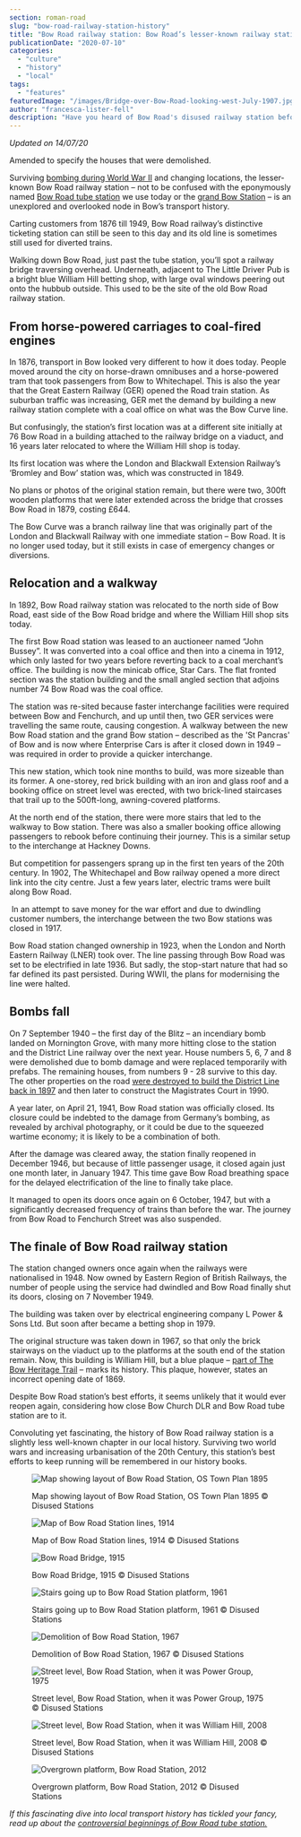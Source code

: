 ```yaml
---
section: roman-road
slug: "bow-road-railway-station-history"
title: "Bow Road railway station: Bow Road’s lesser-known railway station ran until 1949"
publicationDate: "2020-07-10"
categories: 
  - "culture"
  - "history"
  - "local"
tags: 
  - "features"
featuredImage: "/images/Bridge-over-Bow-Road-looking-west-July-1907.jpg"
author: "francesca-lister-fell"
description: "Have you heard of Bow Road's disused railway station before? Serving passengers from 1876 till 1949, we dive into the lesser-known history of this fascinating little station, which is now occupied by William Hill on Bow Road."
---
```


_Updated on 14/07/20_

Amended to specify the houses that were demolished.

Surviving [bombing during World War II](https://romanroadlondon.com/mile-end-park-history/) and changing locations, the lesser-known Bow Road railway station – not to be confused with the eponymously named [Bow Road tube station](https://romanroadlondon.com/bow-road-tube-station-history/) we use today or the [grand Bow Station](https://romanroadlondon.com/bow-station-history/) – is an unexplored and overlooked node in Bow’s transport history. 

Carting customers from 1876 till 1949, Bow Road railway’s distinctive ticketing station can still be seen to this day and its old line is sometimes still used for diverted trains.

Walking down Bow Road, just past the tube station, you’ll spot a railway bridge traversing overhead. Underneath, adjacent to The Little Driver Pub is a bright blue William Hill betting shop, with large oval windows peering out onto the hubbub outside. This used to be the site of the old Bow Road railway station.

## **From horse-powered carriages to coal-fired engines** 

In 1876, transport in Bow looked very different to how it does today. People moved around the city on horse-drawn omnibuses and a horse-powered tram that took passengers from Bow to Whitechapel. This is also the year that the Great Eastern Railway (GER) opened the Road train station. As suburban traffic was increasing, GER met the demand by building a new railway station complete with a coal office on what was the Bow Curve line.

But confusingly, the station’s first location was at a different site initially at 76 Bow Road in a building attached to the railway bridge on a viaduct, and 16 years later relocated to where the William Hill shop is today.

Its first location was where the London and Blackwall Extension Railway’s ‘Bromley and Bow’ station was, which was constructed in 1849.

No plans or photos of the original station remain, but there were two, 300ft wooden platforms that were later extended across the bridge that crosses Bow Road in 1879, costing £644.

The Bow Curve was a branch railway line that was originally part of the London and Blackwall Railway with one immediate station – Bow Road. It is no longer used today, but it still exists in case of emergency changes or diversions. 

## **Relocation and a walkway** 

In 1892, Bow Road railway station was relocated to the north side of Bow Road, east side of the Bow Road bridge and where the William Hill shop sits today.

The first Bow Road station was leased to an auctioneer named “John Bussey”. It was converted into a coal office and then into a cinema in 1912, which only lasted for two years before reverting back to a coal merchant’s office. The building is now the minicab office, Star Cars. The flat fronted section was the station building and the small angled section that adjoins number 74 Bow Road was the coal office. 

The station was re-sited because faster interchange facilities were required between Bow and Fenchurch, and up until then, two GER services were travelling the same route, causing congestion. A walkway between the new Bow Road station and the grand Bow station – described as the 'St Pancras' of Bow and is now where Enterprise Cars is after it closed down in 1949 –  was required in order to provide a quicker interchange.

This new station, which took nine months to build, was more sizeable than its former. A one-storey, red brick building with an iron and glass roof and a booking office on street level was erected, with two brick-lined staircases that trail up to the 500ft-long, awning-covered platforms.

At the north end of the station, there were more stairs that led to the walkway to Bow station. There was also a smaller booking office allowing passengers to rebook before continuing their journey. This is a similar setup to the interchange at Hackney Downs.

But competition for passengers sprang up in the first ten years of the 20th century. In 1902, The Whitechapel and Bow railway opened a more direct link into the city centre. Just a few years later, electric trams were built along Bow Road.

 In an attempt to save money for the war effort and due to dwindling customer numbers, the interchange between the two Bow stations was closed in 1917.

Bow Road station changed ownership in 1923, when the London and North Eastern Railway (LNER) took over. The line passing through Bow Road was set to be electrified in late 1936. But sadly, the stop-start nature that had so far defined its past persisted. During WWII, the plans for modernising the line were halted. 

## **Bombs fall** 

On 7 September 1940 – the first day of the Blitz – an incendiary bomb landed on Mornington Grove, with many more hitting close to the station and the District Line railway over the next year. House numbers 5, 6, 7 and 8 were demolished due to bomb damage and were replaced temporarily with prefabs. The remaining houses, from numbers 9 - 28 survive to this day. The other properties on the road [were destroyed to build the District Line back in 1897](https://romanroadlondon.com/bow-road-tube-station-history/) and then later to construct the Magistrates Court in 1990.

A year later, on April 21, 1941, Bow Road station was officially closed. Its closure could be indebted to the damage from Germany’s bombing, as revealed by archival photography, or it could be due to the squeezed wartime economy; it is likely to be a combination of both. 

After the damage was cleared away, the station finally reopened in December 1946, but because of little passenger usage, it closed again just one month later, in January 1947. This time gave Bow Road breathing space for the delayed electrification of the line to finally take place. 

It managed to open its doors once again on 6 October, 1947, but with a significantly decreased frequency of trains than before the war. The journey from Bow Road to Fenchurch Street was also suspended. 

## **The finale of Bow Road railway station** 

The station changed owners once again when the railways were nationalised in 1948. Now owned by Eastern Region of British Railways, the number of people using the service had dwindled and Bow Road finally shut its doors, closing on 7 November 1949. 

The building was taken over by electrical engineering company L Power & Sons Ltd. But soon after became a betting shop in 1979. 

The original structure was taken down in 1967, so that only the brick stairways on the viaduct up to the platforms at the south end of the station remain. Now, this building is William Hill, but a blue plaque – [part of The Bow Heritage Trail](https://romanroadlondon.com/on-the-trail-of-the-bow-heritage-trail/) – marks its history. This plaque, however, states an incorrect opening date of 1869. 

Despite Bow Road station’s best efforts, it seems unlikely that it would ever reopen again, considering how close Bow Church DLR and Bow Road tube station are to it. 

Convoluting yet fascinating, the history of Bow Road railway station is a slightly less well-known chapter in our local history. Surviving two world wars and increasing urbanisation of the 20th Century, this station’s best efforts to keep running will be remembered in our history books.

<figure>

![Map showing layout of Bow Road Station, OS Town Plan 1895](/images/Layout-Bow-Road-Station-OS-Town-Plan-from-1895.jpg)

<figcaption>

Map showing layout of Bow Road Station, OS Town Plan 1895 ©️ Disused Stations

</figcaption>

</figure>

<figure>

![Map of Bow Road Station lines, 1914](/images/Bow-Road-Station-map-1914-Railway-Clearing-House-1024x683.jpg)

<figcaption>

Map of Bow Road Station lines, 1914 ©️ Disused Stations

</figcaption>

</figure>

<figure>

![Bow Road Bridge, 1915](/images/Bridge-over-Bow-Road-in-1915-war-poster-variation-of-Your-Country-Needs-You-1024x683.jpg)

<figcaption>

Bow Road Bridge, 1915 ©️ Disused Stations

</figcaption>

</figure>

<figure>

![Stairs going up to Bow Road Station platform, 1961](/images/Bow-Road-station-from-west-Bow-Bridge-May-1961.jpg)

<figcaption>

Stairs going up to Bow Road Station platform, 1961 ©️ Disused Stations

</figcaption>

</figure>

<figure>

![Demolition of Bow Road Station, 1967](/images/Demolition-of-the-buildings-at-Bow-Road-station-on-28-October-1967-1024x601.jpg)

<figcaption>

Demolition of Bow Road Station, 1967 ©️ Disused Stations

</figcaption>

</figure>

<figure>

![Street level, Bow Road Station, when it was Power Group, 1975](/images/Bow-Road-station-street-level-October-1975-Power-Group-formerly-L-Powerand-Sons-Ltd-1024x683.jpg)

<figcaption>

Street level, Bow Road Station, when it was Power Group, 1975 ©️ Disused Stations

</figcaption>

</figure>

<figure>

![Street level, Bow Road Station, when it was William Hill, 2008](/images/Bow-Road-station-street-level-June-2008.jpg)

<figcaption>

Street level, Bow Road Station, when it was William Hill, 2008 ©️ Disused Stations

</figcaption>

</figure>

<figure>

![Overgrown platform, Bow Road Station, 2012](/images/Overgrown-platform-Bow-Road-Station-2012.jpg)

<figcaption>

Overgrown platform, Bow Road Station, 2012 ©️ Disused Stations

</figcaption>

</figure>

_If this fascinating dive into local transport history has tickled your fancy, read up about the [controversial beginnings of Bow Road tube station.](https://romanroadlondon.com/bow-road-tube-station-history/)_
